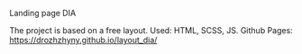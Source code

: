 Landing page DIA

The project is based on a free layout. 
Used: HTML, SCSS, JS. 
Github Pages: https://drozhzhyny.github.io/layout_dia/

